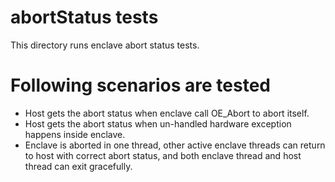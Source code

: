 abortStatus tests
============

This directory runs enclave abort status tests.

# Following scenarios are tested

* Host gets the abort status when enclave call OE_Abort to abort itself.
* Host gets the abort status when un-handled hardware exception happens inside 
enclave.
* Enclave is aborted in one thread, other active enclave threads can return to 
host with correct abort status, and both enclave thread and host thread can exit
gracefully.
